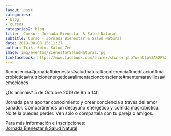 ```yaml
---
layout: post
categories:
- blog
- cursos
categories2: blog
title:  Curso - Jornada Bienestar & Salud Natural
subtitle: Curso - Jornada Bienestar & Salud Natural
date: 2019-08-08 15:11:27
author: Txiki Soto, Salud-Zen
image: img/eventos/BienestarSaludNatural.jpg
linkfacebook: https://www.facebook.com/sharer/sharer.php?u=http%3A%2F%2Fwww.salud-zen.com%2Fevento%2F2019%2F10%2F05%2Fcurso-jornada-bienestar.html&amp;src=sdkpreparse
---
```

#conciencia#jornada#bienestar#saludnatural#conferencia#meditacion#macrobiotica#nutricionenergetica#alimentacionconsciente#mentemaravillosa#emociones

¿Os animáis? 5 de Octubre 2019 de 9h a 14h

Jornada para aportar conocimiento y crear conciencia a través del amor sanador. Compartiremos un desayuno energético y comida macrobiótica. No te la puedes perder. Ven sólo o compartela con tu pareja o amigos.

Para más información e inscripciones:   
[Jornada Bienestar & Salud Natural][curso]  


[curso]:{{site.url}}{{site.baseurl}}/evento/2019/10/05/curso-jornada-bienestar.html
